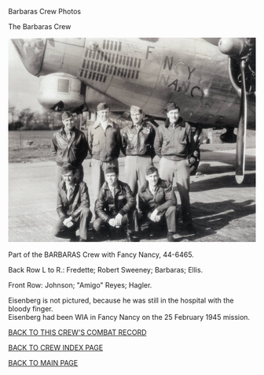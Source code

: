 
Barbaras Crew Photos






 




The Barbaras Crew  
  

![](Barbaras.jpg)  

Part of the BARBARAS Crew with Fancy Nancy, 44-6465.  

Back Row L to R.: Fredette; Robert Sweeney; Barbaras; Ellis.  

Front Row: Johnson; "Amigo" Reyes; Hagler.  

Eisenberg is not pictured, because he was still in the hospital with the bloody finger.  
 Eisenberg had been WIA in Fancy Nancy on the 25 February 1945 mission.  
  

[BACK TO THIS CREW'S COMBAT RECORD](crews/Barbaras.md)  

[BACK TO CREW INDEX PAGE](000crews.md)  

[BACK TO MAIN PAGE](index.html)


